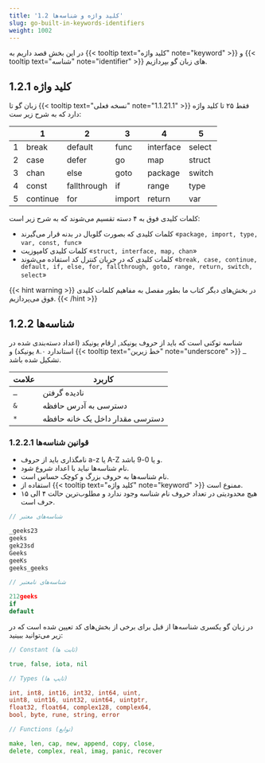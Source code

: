 ```yaml
---
title: '1.2 کلید واژه و شناسه‌ها'
slug: go-built-in-keywords-identifiers
weight: 1002
---
```


در این بخش قصد داریم به {{< tooltip text="کلید واژه" note="keyword" >}} و  {{< tooltip text="شناسه" note="identifier" >}} های زبان گو بپردازیم.

## 1.2.1 کلید واژه

زبان گو تا {{< tooltip text="نسخه فعلی" note="1.1.21.1" >}}  فقط ۲۵ تا کلید واژه دارد که به شرح زیر ست:  

|   | 1        | 2           | 3      | 4         | 5      |
|---|----------|-------------|--------|-----------|--------|
| 1 | break    | default     | func   | interface | select |
| 2 | case     | defer       | go     | map       | struct |
| 3 | chan     | else        | goto   | package   | switch |
| 4 | const    | fallthrough | if     | range     | type   |
| 5 | continue | for         | import | return    | var    |

کلمات کلیدی فوق به ۴ دسته تقسیم می‌شوند که به شرح زیر است:

- کلمات کلیدی که بصورت گلوبال در بدنه قرار می‌گیرند «`package, import, type, var, const, func`»
- کلمات کلیدی کامپوزیت «`struct, interface, map, chan`»
- کلمات کلیدی که در جریان کنترل کد استفاده می‌شوند «`break, case, continue, default, if, else, for, fallthrough, goto, range, return, switch, select`»


{{< hint warning >}}
در بخش‌های دیگر کتاب ما بطور مفصل به مفاهیم کلمات کلیدی فوق می‌پردازیم.
{{< /hint >}}


## 1.2.2 شناسه‌ها

شناسه توکنی است که باید از حروف یونیکد, ارقام یونیکد (اعداد دسته‌بندی شده در استاندارد ۸.۰ یونیکد) و {{< tooltip text="خط زیرین" note="underscore" >}} `ـ`  تشکیل شده باشد.


|  علامت | کاربرد        | 
|---|----------|
| `ـ` | نادیده گرفتن    | 
| `&` | دسترسی به آدرس حافظه     | 
| `*` | دسترسی مقدار داخل یک خانه حافظه     | 


### 1.2.2.1 قوانین شناسه‌ها
- نامگذاری باید از حروف a-z یا A-Z و یا 0-9 باشد.
- نام شناسه‌ها نباید با اعداد شروع شود.
- نام شناسه‌ها به حروف بزرگ و کوچک حساس است.
- استفاده از  {{< tooltip text="کلید واژه" note="keyword" >}} ممنوع است.
- هیچ محدودیتی در تعداد حروف نام شناسه وجود ندارد و مطلوب‌ترین حالت ۴ الی ۱۵ حرف است.

```go
// شناسه‌های معتبر

_geeks23
geeks
gek23sd
Geeks
geeKs
geeks_geeks

// شناسه‌های نامعتبر

212geeks
if
default
```

در زبان گو یکسری شناسه‌ها از قبل برای برخی از بخش‌های کد تعیین شده است که در زیر می‌توانید ببینید:

```go
// Constant (ثابت ها)

true, false, iota, nil

// Types (تایپ ها)

int, int8, int16, int32, int64, uint,
uint8, uint16, uint32, uint64, uintptr,
float32, float64, complex128, complex64,
bool, byte, rune, string, error

// Functions (توابع)

make, len, cap, new, append, copy, close, 
delete, complex, real, imag, panic, recover
```

